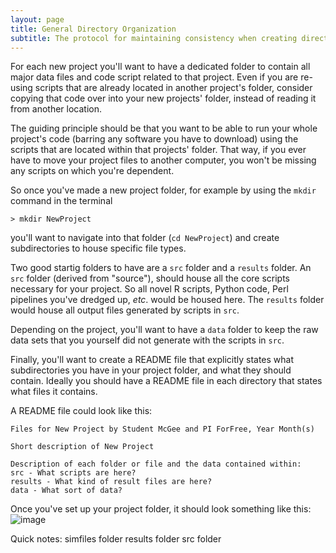 ```yaml
---
layout: page
title: General Directory Organization
subtitle: The protocol for maintaining consistency when creating directories
---
```


For each new project you'll want to have a dedicated folder to contain all major data files and code script related to that project. Even if you are re-using scripts that are already located in another project's folder, consider copying that code over into your new projects' folder, instead of reading it from another location. 

The guiding principle should be that you want to be able to run your whole project's code (barring any software you have to download) using the scripts that are located within that projects' folder. That way, if you ever have to move your project files to another computer, you won't be missing any scripts on which you're dependent.

So once you've made a new project folder, for example by using the `mkdir` command in the terminal
```
> mkdir NewProject
```
you'll want to navigate into that folder (`cd NewProject`) and create subdirectories to house specific file types. 

Two good startig folders to have are a `src` folder and a `results` folder. An `src` folder (derived from "source"), should house all the core scripts necessary for your project. So all novel R scripts, Python code, Perl pipelines you've dredged up, _etc_. would be housed here. The `results` folder would house all output files generated by scripts in `src`. 

Depending on the project, you'll want to have a `data` folder to keep the raw data sets that you yourself did not generate with the scripts in `src`.

Finally, you'll want to create a README file that explicitly states what subdirectories you have in your project folder, and what they should contain. Ideally you should have a README file in each directory that states what files it contains. 

A README file could look like this: 
```
Files for New Project by Student McGee and PI ForFree, Year Month(s)

Short description of New Project

Description of each folder or file and the data contained within:
src - What scripts are here?
results - What kind of result files are here?
data - What sort of data?

```

Once you've set up your project folder, it should look something like this:
![image]()



Quick notes:
  simfiles folder
  results folder
  src folder
